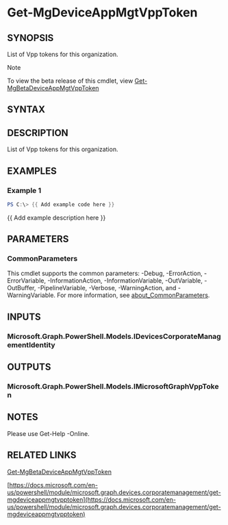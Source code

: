 ﻿---
external help file: Microsoft.Graph.Devices.CorporateManagement-help.xml
Module Name: Microsoft.Graph.Devices.CorporateManagement
online version: https://docs.microsoft.com/en-us/powershell/module/microsoft.graph.devices.corporatemanagement/get-mgdeviceappmgtvpptoken
schema: 2.0.0
---

# Get-MgDeviceAppMgtVppToken

## SYNOPSIS
List of Vpp tokens for this organization.

> [!NOTE]
> To view the beta release of this cmdlet, view [Get-MgBetaDeviceAppMgtVppToken](/powershell/module/Microsoft.Graph.Beta.Devices.CorporateManagement/Get-MgBetaDeviceAppMgtVppToken?view=graph-powershell-beta)

## SYNTAX

## DESCRIPTION
List of Vpp tokens for this organization.

## EXAMPLES

### Example 1
```powershell
PS C:\> {{ Add example code here }}
```

{{ Add example description here }}

## PARAMETERS

### CommonParameters
This cmdlet supports the common parameters: -Debug, -ErrorAction, -ErrorVariable, -InformationAction, -InformationVariable, -OutVariable, -OutBuffer, -PipelineVariable, -Verbose, -WarningAction, and -WarningVariable. For more information, see [about_CommonParameters](http://go.microsoft.com/fwlink/?LinkID=113216).

## INPUTS

### Microsoft.Graph.PowerShell.Models.IDevicesCorporateManagementIdentity
## OUTPUTS

### Microsoft.Graph.PowerShell.Models.IMicrosoftGraphVppToken
## NOTES
Please use Get-Help -Online.

## RELATED LINKS

[Get-MgBetaDeviceAppMgtVppToken](/powershell/module/Microsoft.Graph.Beta.Devices.CorporateManagement/Get-MgBetaDeviceAppMgtVppToken?view=graph-powershell-beta)

[https://docs.microsoft.com/en-us/powershell/module/microsoft.graph.devices.corporatemanagement/get-mgdeviceappmgtvpptoken](https://docs.microsoft.com/en-us/powershell/module/microsoft.graph.devices.corporatemanagement/get-mgdeviceappmgtvpptoken)


